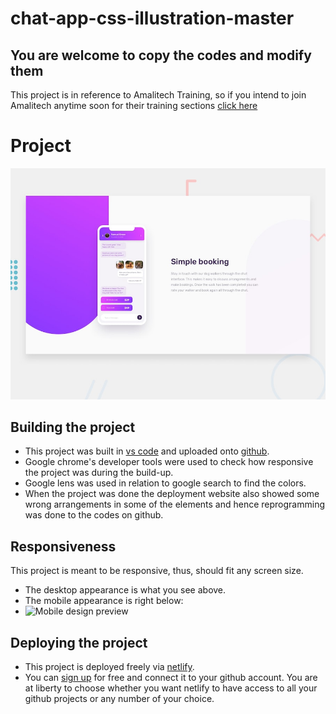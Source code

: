 # chat-app-css-illustration-master
## You are welcome to copy the codes and modify them

This project is in reference to Amalitech Training, so if you intend to join Amalitech anytime soon for their training sections [click here](https://amalitech.org/)

# Project
![Design preview for the Chat app CSS illustration responsive web design project](./designs/desktop-preview.jpg)

## Building the project
* This project was built in [vs code](https://code.visualstudio.com/) and uploaded onto [github](https://github.com).
* Google chrome's developer tools were used to check how responsive the project was during the build-up.
* Google lens was used in relation to google search to find the colors.
* When the project was done the deployment website also showed some wrong arrangements in some of the elements and hence reprogramming was done to the codes on github.

## Responsiveness
This project is meant to be responsive, thus, should fit any screen size.
* The desktop appearance is what you see above.
* The mobile appearance is right below:
* ![Mobile design preview](./designs/mobile-preview.jpg)

## Deploying the project
* This project is deployed freely via [netlify](https://netlify.com).
* You can [sign up](https://app.netlify.com/signup?) for free and connect it to your github account.
You are at liberty to choose whether you want netlify to have access to all your github projects or any number of your choice.

